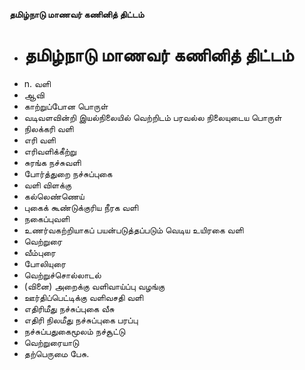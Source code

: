 **தமிழ்நாடு மாணவர் கணினித் திட்டம்**
- # தமிழ்நாடு மாணவர் கணினித் திட்டம்
- n. வளி
- ஆவி
- காற்றுப்போன பொருள்
- வடிவளவின்றி இயல்நிலையில் வெற்றிடம் பரவல்ல நிலையுடைய பொருள்
- நிலக்கரி வளி
- எரி வளி
- எரிவளிக்கீற்று
- சுரங்க நச்சுவளி
- போர்த்துறை நச்சுப்புகை
- வளி விளக்கு
- கல்லெண்ணெய்
- புகைக் கூண்டுக்குரிய நீரக வளி
- நகைப்புவளி
- உணர்வகற்றியாகப் பயன்படுத்தப்படும் வெடிய உயிரகை வளி
- வெற்றுரை
- வீம்புரை
- போலியுரை
- வெற்றுச்சொல்லாடல்
- (வினை) அறைக்கு  வளிவாய்ப்பு வழங்கு
- ஊர்திப்பெட்டிக்கு வளிவசதி வளி
- எதிரிமீது நச்சுப்புகை வீசு
- எதிரி நிலமீது நச்சுப்புகை பரப்பு
- நச்சுப்பதுகைமூலம் நச்சூட்டு
- வெற்றுரையாடு
- தற்பெருமை பேசு.

